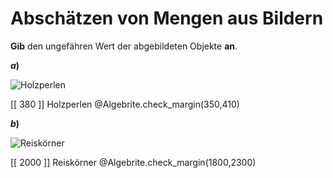 <!--
version:  0.0.1

language: de

@style
main > *:not(:last-child) {
  margin-bottom: 3rem;
}

input {
    text-align: center;
}

.flex-container {
    display: flex;
    flex-wrap: wrap;
    align-items: stretch;
    gap: 20px;
}

.flex-child {
    flex: 1;
    min-width: 350px;
    margin-right: 20px;
}

@media (max-width: 400px) {
    .flex-child {
        flex: 100%;
        margin-right: 0;
    }
}
@end

formula: \carry   \textcolor{red}{\scriptsize #1}
formula: \digit   \rlap{\carry{#1}}\phantom{#2}#2
formula: \permil  \text{‰}

import: https://raw.githubusercontent.com/LiaTemplates/Tikz-Jax/main/README.md

script: https://cdn.jsdelivr.net/gh/LiaTemplates/Tikz-Jax@main/dist/index.js
import: https://raw.githubusercontent.com/liaTemplates/algebrite/master/README.md


tags: Überschlagen, sehr leicht, sehr niedrig, Angeben

comment: Kannst du einschätzen wie viele Objekte auf dem Bild abgebildet sind? 

author: Martin Lommatzsch


base:   https://raw.githubusercontent.com/MINT-the-GAP/Aufgabensammlung/refs/heads/main/01_Algebraische_Grundlagen/
-->




# Abschätzen von Mengen aus Bildern

**Gib** den ungefähren Wert der abgebildeten Objekte **an**.

<section class="flex-container">

<div class="flex-child">


__$a)\;\;$__

![Holzperlen](../pics/circa5.jpg)

[[ 380  ]] Holzperlen
@Algebrite.check_margin(350,410)


</div>
<div class="flex-child">


__$b)\;\;$__

![Reiskörner](../pics/circa6.jpg)

[[ 2000 ]] Reiskörner
@Algebrite.check_margin(1800,2300)


</div>
</section>


